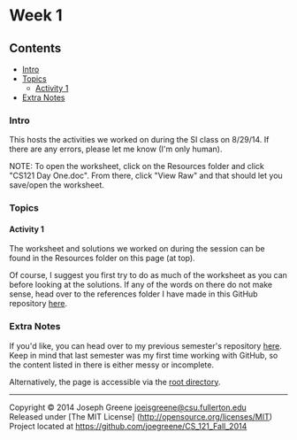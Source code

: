 # Week 1

## Contents
- [Intro](#intro)
- [Topics](#topics)
  - [Activity 1](#activity-1)
- [Extra Notes](#extra-notes)
  
### Intro
This hosts the activities we worked on during the SI class on 8/29/14. If there are any errors, please let me know (I'm only human).

NOTE: To open the worksheet, click on the Resources folder and click "CS121 Day One.doc". From there, click "View Raw" and that should let you save/open
the worksheet.

### Topics

#### Activity 1
The worksheet and solutions we worked on during the session can be found in the Resources folder on this page (at top).

Of course, I suggest you first try to do as much of the worksheet as you can before looking at the solutions. If any of the 
words on there do not make sense, head over to the references folder I have made in this GitHub repository [here](https://github.com/joegreene/CS_121_Fall_2014/tree/master/References).

### Extra Notes
If you'd like, you can head over to my previous semester's repository [here](https://github.com/joegreene/Spring-2014-CS-Lab--SI-). 
Keep in mind that last semester was my first time working with GitHub, so the content 
listed in there is either messy or incomplete.

Alternatively, the page is accessible via the [root directory](https://github.com/joegreene).

-------------------------------------------------------------------------------

Copyright &copy; 2014 Joseph Greene <joeisgreene@csu.fullerton.edu>  
Released under [The MIT License] (http://opensource.org/licenses/MIT)  
Project located at <https://github.com/joegreene/CS_121_Fall_2014>